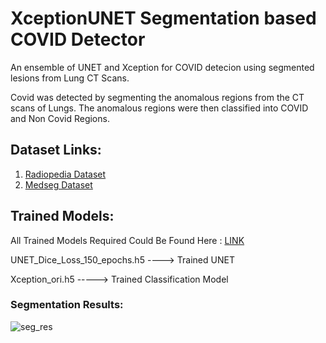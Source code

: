 # XceptionUNET Segmentation based COVID Detector
 An ensemble of UNET and Xception for COVID detecion using segmented lesions from Lung CT Scans.
 
 Covid was detected by segmenting the anomalous regions from the CT scans of Lungs. The anomalous regions were then classified into COVID and Non Covid Regions.
 
 ## Dataset Links:
 
 1. <a href="https://radiopaedia.org/articles/covid-19-4?lang=us">Radiopedia Dataset</a>
 1. <a href="https://radiopaedia.org/articles/covid-19-4?lang=us">Medseg Dataset</a>
 
 ## Trained Models:
 All Trained Models Required Could Be Found Here : <a href="https://drive.google.com/drive/folders/12tIPjW5lPrTx_6ynPu4JXCsOiBQTFZZ0?usp=sharing"> LINK</a>
  
 UNET_Dice_Loss_150_epochs.h5 ----> Trained UNET
 
 Xception_ori.h5 -----> Trained Classification Model


 ### Segmentation Results:

![seg_res](https://user-images.githubusercontent.com/54630055/153003127-dd2d2123-87a2-4fdc-9e20-bc0c7c0438d1.png)
